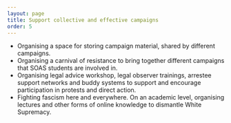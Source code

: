 ```yaml
---
layout: page
title: Support collective and effective campaigns
order: 5
---
```

* Organising a space for storing campaign material, shared by different campaigns.
* Organising a carnival of resistance to bring together different campaigns that SOAS students are involved in.
* Organising legal advice workshop, legal observer trainings, arrestee support networks and buddy systems to support and encourage participation in protests and direct action.
* Fighting fascism here and everywhere. On an academic level, organising lectures and other forms of online knowledge to dismantle White Supremacy.
